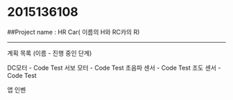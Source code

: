 # 2015136108
##Project name : HR Car( 이름의 H와 RC카의 R)

------------------------------------

계획 목록 
(이름 - 진행 중인 단계)

DC모터 - Code Test
서보 모터 - Code Test
초음파 센서 - Code Test
조도 센서 - Code Test

앱 인벤
